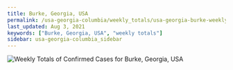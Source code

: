 ```yaml
---
title: Burke, Georgia, USA
permalink: /usa-georgia-columbia/weekly_totals/usa-georgia-burke-weekly_totals.html
last_updated: Aug 3, 2021
keywords: ["Burke, Georgia, USA", "weekly totals"]
sidebar: usa-georgia-columbia_sidebar
---
```


![Weekly Totals of Confirmed Cases for Burke, Georgia, USA](/covid_tracker/images/graphs/usa-georgia-burke-weekly_totals_graph.png)
